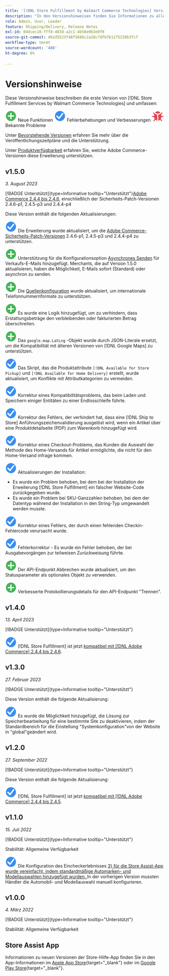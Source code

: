 ```yaml
---
title: '[!DNL Store Fulfillment by Walmart Commerce Technologies] Versionshinweise'
description: "In den Versionshinweisen finden Sie Informationen zu allen [!DNL Store Fulfillment by Walmart Commerce Technologies] Versionen."
role: Admin, User, Leader
feature: Shipping/Delivery, Release Notes
exl-id: 04dcec10-fff8-483d-a2c1-4b58e063e0f0
source-git-commit: db1d5523f48f5686c2a28c7dfb7b1175238b37cf
workflow-type: tm+mt
source-wordcount: '488'
ht-degree: 0%

---
```


# Versionshinweise

Diese Versionshinweise beschreiben die erste Version von [!DNL Store Fulfillment Services by Walmart Commerce Technologies] und umfassen:

![Neu](../assets/new.svg) Neue Funktionen
![Korrektur des Problems](../assets/fix.svg) Fehlerbehebungen und Verbesserungen
![Bekanntes Problem](../assets/bug.svg) Bekannte Probleme

Unter [Bevorstehende Versionen](https://experienceleague.adobe.com/docs/commerce-operations/release/planning/schedule.html) erfahren Sie mehr über die Veröffentlichungszeitpläne und die Unterstützung.

Unter [Produktverfügbarkeit](https://experienceleague.adobe.com/docs/commerce-operations/release/product-availability.html) erfahren Sie, welche Adobe Commerce-Versionen diese Erweiterung unterstützen.

## v1.5.0

*3. August 2023*

[!BADGE Unterstützt]{type=Informative tooltip="Unterstützt"}[Adobe Commerce 2.4.4 bis 2.4.6](https://experienceleague.adobe.com/docs/commerce-operations/release/product-availability.html), einschließlich der Sicherheits-Patch-Versionen 2.4.6-p1, 2.4.5-p3 und 2.4.4-p4

Diese Version enthält die folgenden Aktualisierungen:

![Neu](../assets/fix.svg) Die Erweiterung wurde aktualisiert, um die [Adobe Commerce-Sicherheits-Patch-Versionen](https://experienceleague.adobe.com/docs/commerce-operations/release/notes/security-patches/overview.html) 2.4.6-p1, 2.4.5-p3 und 2.4.4-p4 zu unterstützen.

![Neu](../assets/new.svg)<!-- WMTP-918 --> Unterstützung für die Konfigurationsoption [Asynchrones Senden](sales-emails.md) für Verkaufs-E-Mails hinzugefügt. Merchants, die auf Version 1.5.0 aktualisieren, haben die Möglichkeit, E-Mails sofort (Standard) oder asynchron zu senden.

![Neu](../assets/new.svg)<!-- WMTP-916--> Die [Quellenkonfiguration](merchant-store-configuration.md) wurde aktualisiert, um internationale Telefonnummernformate zu unterstützen.

![Neu](../assets/new.svg) Es wurde eine Logik hinzugefügt, um zu verhindern, dass Erstattungsbeträge den verbleibenden oder fakturierten Betrag überschreiten.

![Neu](../assets/new.svg)<!-- WMTP-882 --> Das `google.map.LatLng` -Objekt wurde durch JSON-Literale ersetzt, um die Kompatibilität mit älteren Versionen von [!DNL Google Maps] zu unterstützen.

![Korrektur des Fehlers](../assets/fix.svg)<!-- WMTP- --> Das Skript, das die Produktattribute `[!DNL Available for Store Pickup]` und `[!DNL Available for Home Delivery]` erstellt, wurde aktualisiert, um Konflikte mit Attributkategorien zu vermeiden.

![Korrektur des Fehlers](../assets/fix.svg)<!-- WMTP-915 --> Korrektur eines Kompatibilitätsproblems, das beim Laden und Speichern einiger Entitäten zu einer Endlosschleife führte.

![Korrektur des Fehlers](../assets/fix.svg)<!-- WMTP-921 --> Korrektur des Fehlers, der verhindert hat, dass eine [!DNL Ship to Store] Anführungszeichenvalidierung ausgelöst wird, wenn ein Artikel über eine Produktdetailseite (PDP) zum Warenkorb hinzugefügt wird.

![Korrektur des Fehlers](../assets/fix.svg)<!-- WMTP- 932 --> Korrektur eines Checkout-Problems, das Kunden die Auswahl der Methode des Home-Versands für Artikel ermöglichte, die nicht für den Home-Versand infrage kommen.

![Problem behoben](../assets/fix.svg) Aktualisierungen der Installation:

- <!-- WMTP-880--> Es wurde ein Problem behoben, bei dem bei der Installation der Erweiterung [!DNL Store Fulfillment] ein falscher Website-Code zurückgegeben wurde.

- <!-- WMTP-878--> Es wurde ein Problem bei SKU-Ganzzahlen behoben, bei dem der Datentyp während der Installation in den String-Typ umgewandelt werden musste.

![Korrektur des Fehlers](../assets/fix.svg)<!-- WMTP-915--> Korrektur eines Fehlers, der durch einen fehlenden Checkin-Fehlercode verursacht wurde.

![Korrektur des Fehlers](../assets/fix.svg)<!-- WMTP-932 --> Fehlerkorrektur - Es wurde ein Fehler behoben, der bei Ausgabevorgängen zur teilweisen Zurückweisung führte.

![Neu](../assets/new.svg)<!-- WMTP-953 --> Der API-Endpunkt Abbrechen wurde aktualisiert, um den Statusparameter als optionales Objekt zu verwenden.

![Neu](../assets/new.svg)<!-- WMTP-960 --> Verbesserte Protokollierungsdetails für den API-Endpunkt &quot;Trennen&quot;.

## v1.4.0

*13. April 2023*

[!BADGE Unterstützt]{type=Informative tooltip="Unterstützt"}

![Neu](../assets/fix.svg) [!DNL Store Fulfillment] ist jetzt [kompatibel mit  [!DNL Adobe Commerce] 2.4.4 bis 2.4.6](https://experienceleague.adobe.com/docs/commerce-operations/release/product-availability.html).


## v1.3.0

*27. Februar 2023*

[!BADGE Unterstützt]{type=Informative tooltip="Unterstützt"}

Diese Version enthält die folgende Aktualisierung:

![Neu](../assets/fix.svg)<!-- WMTP-795 --> Es wurde die Möglichkeit hinzugefügt, die Lösung zur Speicherbearbeitung für eine bestimmte Site zu deaktivieren, indem der Standardbereich für die Einstellung &quot;Systemkonfiguration&quot;von der Website in &quot;global&quot;geändert wird.

## v1.2.0

*27. September 2022*

[!BADGE Unterstützt]{type=Informative tooltip="Unterstützt"}

Diese Version enthält die folgende Aktualisierung:

![Neu](../assets/fix.svg) [!DNL Store Fulfillment] ist jetzt [kompatibel mit  [!DNL Adobe Commerce] 2.4.4 bis 2.4.5](https://experienceleague.adobe.com/docs/commerce-operations/release/product-availability.html).


## v1.1.0

*15. Juli 2022*

[!BADGE Unterstützt]{type=Informative tooltip="Unterstützt"}

Stabilität: Allgemeine Verfügbarkeit

![Neu](../assets/fix.svg)<!-- WMTP-731 --> Die Konfiguration des Eincheckerlebnisses [3} für die Store Assist-App wurde vereinfacht, indem standardmäßige Automarken- und Modellauswahlen hinzugefügt wurden. ](check-in-experience-setup.md) In der vorherigen Version mussten Händler die Automobil- und Modellauswahl manuell konfigurieren.

## v1.0.0

*4. März 2022*

[!BADGE Unterstützt]{type=Informative tooltip="Unterstützt"}

Stabilität: Allgemeine Verfügbarkeit

## Store Assist App

Informationen zu neuen Versionen der Store-Hilfe-App finden Sie in den App-Informationen im [Apple App Store](https://apps.apple.com/us/app/store-assist-by-walmart/id1609281539){target="_blank"} oder im [Google Play Store](https://play.google.com/store/apps/details?id=com.walmart.faas.storeassist){target="_blank"}.
